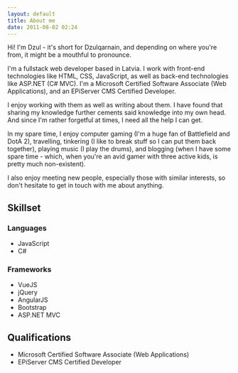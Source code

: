```yaml
---
layout: default
title: About me
date: 2011-08-02 02:24
---
```

Hi! I'm Dzul - it's short for Dzulqarnain, and depending on where you're from, it might be a mouthful to pronounce.

I'm a fullstack web developer based in Latvia. I work with front-end technologies like HTML, CSS, JavaScript, as well as back-end technologies like ASP.NET (C# MVC). I'm a Microsoft Certified Software Associate (Web Applications), and an EPiServer CMS Certified Developer.

I enjoy working with them as well as writing about them. I have found that sharing my knowledge further cements said knowledge into my own head. And since I'm rather forgetful at times, I need all the help I can get.

In my spare time, I enjoy computer gaming (I'm a huge fan of Battlefield and DotA 2), travelling, tinkering (I like to break stuff so I can put them back together), playing music (I play the drums), and blogging (when I have some spare time - which, when you're an avid gamer with three active kids, is pretty much non-existent).

I also enjoy meeting new people, especially those with similar interests, so don't hesitate to get in touch with me about anything.

## Skillset

### Languages
* JavaScript
* C#

### Frameworks
* VueJS
* jQuery
* AngularJS
* Bootstrap
* ASP.NET MVC

## Qualifications

* Microsoft Certified Software Associate (Web Applications)
* EPiServer CMS Certified Developer
